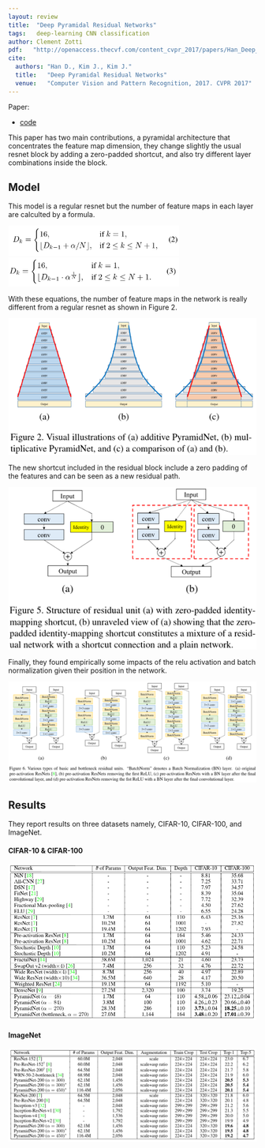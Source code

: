 ```yaml
---
layout: review
title:  "Deep Pyramidal Residual Networks"
tags:   deep-learning CNN classification
author: Clement Zotti
pdf:   "http://openaccess.thecvf.com/content_cvpr_2017/papers/Han_Deep_Pyramidal_Residual_CVPR_2017_paper.pdf"
cite:
  authors: "Han D., Kim J., Kim J."
  title:   "Deep Pyramidal Residual Networks"
  venue:   "Computer Vision and Pattern Recognition, 2017. CVPR 2017"
---
```


Paper:
- [code](https://github.com/jhkim89/PyramidNet)
    
This paper has two main contributions, a pyramidal architecture that concentrates the feature map dimension, they change slightly the usual resnet block by adding a zero-padded shortcut, and also try different layer combinations inside the block.

## Model

This model is a regular resnet but the number of feature maps in each layer are calculted by a formula.

![](/deep-learning/images/dpyres/eq2.png)
![](/deep-learning/images/dpyres/eq3.png)

With these equations, the number of feature maps in the network is really different from a regular resnet as shown in Figure 2.

![](/deep-learning/images/dpyres/fig2.png)

The new shortcut included in the residual block include a zero padding of the features and can be seen as a new residual path.

![](/deep-learning/images/dpyres/fig5.png)


Finally, they found empirically some impacts of the relu activation and batch normalization given their position in the network.

![](/deep-learning/images/dpyres/fig6.png)

## Results

They report results on three datasets namely, CIFAR-10, CIFAR-100, and ImageNet.

#### CIFAR-10 & CIFAR-100 
![](/deep-learning/images/dpyres/table4.png)

#### ImageNet
![](/deep-learning/images/dpyres/table5.png)
